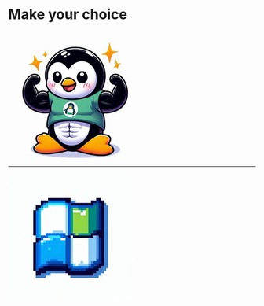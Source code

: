 # Make your choice
[![Linux_penguin](/assets/img/Linux_penguin.jpg)](Linux.html)

---

[![Windows_logo](/assets/img/Windows_logo.jpg)](Windows.html)
